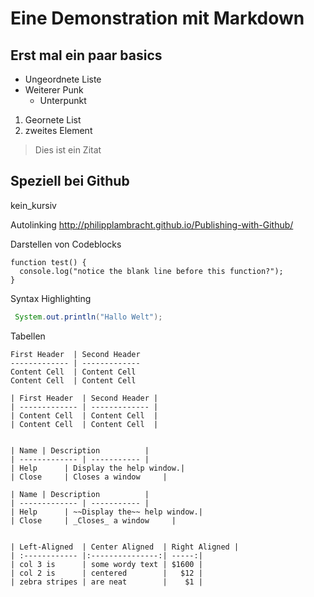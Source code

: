 Eine Demonstration mit Markdown
=================================
Erst mal ein paar basics
-------------------------

* Ungeordnete Liste
* Weiterer Punk
  * Unterpunkt

1. Geornete List
2. zweites Element

> Dies ist ein Zitat


Speziell bei Github
--------------------

kein_kursiv

Autolinking http://philipplambracht.github.io/Publishing-with-Github/


Darstellen von Codeblocks
```
function test() {
  console.log("notice the blank line before this function?");
}
```


Syntax Highlighting
```java
 System.out.println("Hallo Welt");
```

Tabellen
```
First Header  | Second Header
------------- | -------------
Content Cell  | Content Cell
Content Cell  | Content Cell

| First Header  | Second Header |
| ------------- | ------------- |
| Content Cell  | Content Cell  |
| Content Cell  | Content Cell  |


| Name | Description          |
| ------------- | ----------- |
| Help      | Display the help window.|
| Close     | Closes a window     |

| Name | Description          |
| ------------- | ----------- |
| Help      | ~~Display the~~ help window.|
| Close     | _Closes_ a window     |


| Left-Aligned  | Center Aligned  | Right Aligned |
| :------------ |:---------------:| -----:|
| col 3 is      | some wordy text | $1600 |
| col 2 is      | centered        |   $12 |
| zebra stripes | are neat        |    $1 |
```

